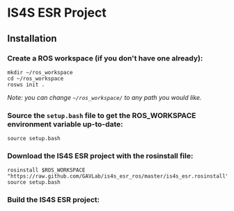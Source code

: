 # IS4S ESR Project

## Installation

### Create a ROS workspace (if you don't have one already):

    mkdir ~/ros_workspace
    cd ~/ros_workspace
    rosws init .

_Note: you can change `~/ros_workspace/` to any path you would like._

### Source the `setup.bash` file to get the ROS_WORKSPACE environment variable up-to-date:

    source setup.bash

### Download the IS4S ESR project with the rosinstall file:

    rosinstall $ROS_WORKSPACE "https://raw.github.com/GAVLab/is4s_esr_ros/master/is4s_esr.rosinstall"
    source setup.bash

### Build the IS4S ESR project:

